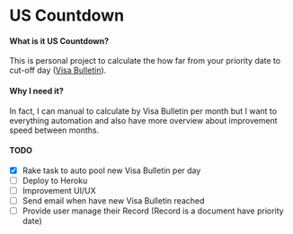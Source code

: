 # US Countdown

#### What is it US Countdown?
This is personal project to calculate the how far from your priority date to cut-off day ([Visa Bulletin](https://travel.state.gov/content/travel/en/legal/visa-law0/visa-bulletin.html)).

#### Why I need it?
In fact, I can manual to calculate by Visa Bulletin per month but I want to everything automation and also have more overview about improvement speed between months.

#### TODO
- [X] Rake task to auto pool new Visa Bulletin per day
- [ ] Deploy to Heroku
- [ ] Improvement UI/UX
- [ ] Send email when have new Visa Bulletin reached
- [ ] Provide user manage their Record (Record is a document have priority date)

